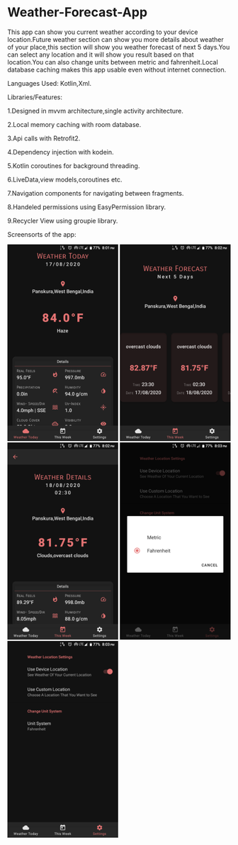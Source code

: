 # Weather-Forecast-App
This app can show you current weather according to your device location.Future weather section can show you more details about weather of your place,this section
will show you weather forecast of next 5 days.You can select any location and it will show you result based on that location.You can also change units between metric and fahrenheit.Local database caching makes this app usable 
even without internet connection.


Languages Used: Kotlin,Xml.

Libraries/Features:

1.Designed in mvvm architecture,single activity architecture.

2.Local memory caching with room database.

3.Api calls with Retrofit2.

4.Dependency injection with kodein.

5.Kotlin coroutines for background threading.

6.LiveData,view models,coroutines etc.

7.Navigation components for navigating between fragments.

8.Handeled permissions using EasyPermission library.

9.Recycler View using groupie library.

Screensorts of the app:

<img src="screensorts/Screenshot_1.png" width="250">
<img src="screensorts/Screenshot_2.png" width="250">
<img src="screensorts/Screenshot_3.png" width="250">
<img src="screensorts/Screenshot_4.png" width="250">
<img src="screensorts/Screenshot_5.png" width="250">
